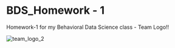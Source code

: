 # BDS_Homework - 1
Homework-1 for my Behavioral Data Science class - Team Logo!!

![team_logo_2](https://github.com/user-attachments/assets/5c9087f9-26aa-43af-9a27-452710a0fc07)
